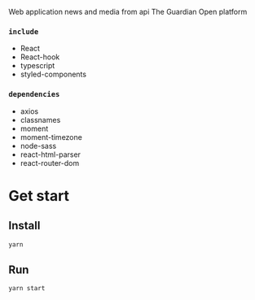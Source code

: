 Web application news and media from api The Guardian Open platform

### `include`

- React
- React-hook
- typescript
- styled-components

### `dependencies`

- axios
- classnames
- moment
- moment-timezone
- node-sass
- react-html-parser
- react-router-dom

# Get start

## Install

```sh
yarn
```

## Run

```sh
yarn start
```
